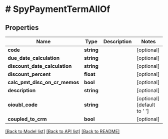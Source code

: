 # # SpyPaymentTermAllOf

## Properties

Name | Type | Description | Notes
------------ | ------------- | ------------- | -------------
**code** | **string** |  | [optional]
**due_date_calculation** | **string** |  | [optional]
**discount_date_calculation** | **string** |  | [optional]
**discount_percent** | **float** |  | [optional]
**calc_pmt_disc_on_cr_memos** | **bool** |  | [optional]
**description** | **string** |  | [optional]
**oioubl_code** | **string** |  | [optional] [default to ' ']
**coupled_to_crm** | **bool** |  | [optional]

[[Back to Model list]](../../README.md#models) [[Back to API list]](../../README.md#endpoints) [[Back to README]](../../README.md)
